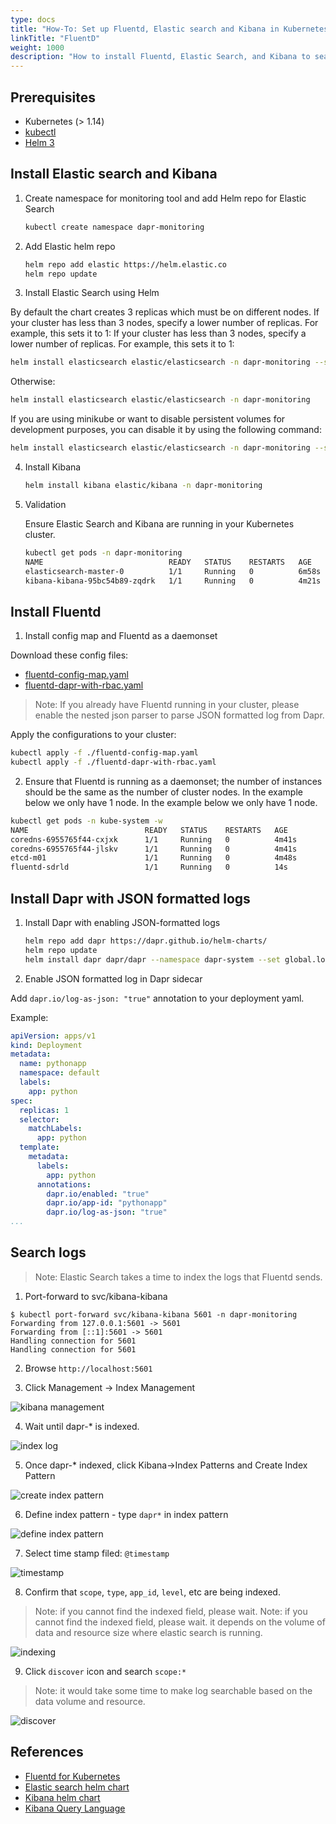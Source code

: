```yaml
---
type: docs
title: "How-To: Set up Fluentd, Elastic search and Kibana in Kubernetes"
linkTitle: "FluentD"
weight: 1000
description: "How to install Fluentd, Elastic Search, and Kibana to search logs in Kubernetes"
---
```


## Prerequisites

- Kubernetes (> 1.14)
- [kubectl](https://kubernetes.io/docs/tasks/tools/install-kubectl/)
- [Helm 3](https://helm.sh/)


## Install Elastic search and Kibana

1.  Create namespace for monitoring tool and add Helm repo for Elastic Search

    ```bash
    kubectl create namespace dapr-monitoring
    ```

2. Add Elastic helm repo

    ```bash
    helm repo add elastic https://helm.elastic.co
    helm repo update
    ```

3. Install Elastic Search using Helm

By default the chart creates 3 replicas which must be on different nodes.  If your cluster has less than 3 nodes, specify a lower number of replicas.  For example, this sets it to 1:  If your cluster has less than 3 nodes, specify a lower number of replicas.  For example, this sets it to 1:

```bash
helm install elasticsearch elastic/elasticsearch -n dapr-monitoring --set replicas=1
```

Otherwise:

```bash
helm install elasticsearch elastic/elasticsearch -n dapr-monitoring
```

If you are using minikube or want to disable persistent volumes for development purposes, you can disable it by using the following command:

```bash
helm install elasticsearch elastic/elasticsearch -n dapr-monitoring --set persistence.enabled=false --replicas=1
```

4. Install Kibana

    ```bash
    helm install kibana elastic/kibana -n dapr-monitoring
    ```

5. Validation

    Ensure Elastic Search and Kibana are running in your Kubernetes cluster.

    ```bash
    kubectl get pods -n dapr-monitoring
    NAME                            READY   STATUS    RESTARTS   AGE
    elasticsearch-master-0          1/1     Running   0          6m58s
    kibana-kibana-95bc54b89-zqdrk   1/1     Running   0          4m21s
    ```

## Install Fluentd

1. Install config map and Fluentd as a daemonset

Download these config files:
- [fluentd-config-map.yaml](/docs/fluentd-config-map.yaml)
- [fluentd-dapr-with-rbac.yaml](/docs/fluentd-dapr-with-rbac.yaml)

> Note: If you already have Fluentd running in your cluster, please enable the nested json parser to parse JSON formatted log from Dapr.

Apply the configurations to your cluster:

```bash
kubectl apply -f ./fluentd-config-map.yaml
kubectl apply -f ./fluentd-dapr-with-rbac.yaml
```

2. Ensure that Fluentd is running as a daemonset; the number of instances should be the same as the number of cluster nodes.  In the example below we only have 1 node.  In the example below we only have 1 node.

```bash
kubectl get pods -n kube-system -w
NAME                          READY   STATUS    RESTARTS   AGE
coredns-6955765f44-cxjxk      1/1     Running   0          4m41s
coredns-6955765f44-jlskv      1/1     Running   0          4m41s
etcd-m01                      1/1     Running   0          4m48s
fluentd-sdrld                 1/1     Running   0          14s
```


## Install Dapr with JSON formatted logs

1. Install Dapr with enabling JSON-formatted logs

    ```bash
    helm repo add dapr https://dapr.github.io/helm-charts/
    helm repo update
    helm install dapr dapr/dapr --namespace dapr-system --set global.logAsJson=true
    ```

2. Enable JSON formatted log in Dapr sidecar

Add `dapr.io/log-as-json: "true"` annotation to your deployment yaml.

Example:
```yaml
apiVersion: apps/v1
kind: Deployment
metadata:
  name: pythonapp
  namespace: default
  labels:
    app: python
spec:
  replicas: 1
  selector:
    matchLabels:
      app: python
  template:
    metadata:
      labels:
        app: python
      annotations:
        dapr.io/enabled: "true"
        dapr.io/app-id: "pythonapp"
        dapr.io/log-as-json: "true"
...
```

## Search logs

> Note: Elastic Search takes a time to index the logs that Fluentd sends.

1. Port-forward to svc/kibana-kibana

```
$ kubectl port-forward svc/kibana-kibana 5601 -n dapr-monitoring
Forwarding from 127.0.0.1:5601 -> 5601
Forwarding from [::1]:5601 -> 5601
Handling connection for 5601
Handling connection for 5601
```

2. Browse `http://localhost:5601`

3. Click Management -> Index Management

![kibana management](/images/kibana-1.png)

4. Wait until dapr-* is indexed.

![index log](/images/kibana-2.png)

5. Once dapr-* indexed, click Kibana->Index Patterns and Create Index Pattern

![create index pattern](/images/kibana-3.png)

6. Define index pattern - type `dapr*` in index pattern

![define index pattern](/images/kibana-4.png)

7. Select time stamp filed: `@timestamp`

![timestamp](/images/kibana-5.png)

8. Confirm that `scope`, `type`, `app_id`, `level`, etc are being indexed.

> Note: if you cannot find the indexed field, please wait. Note: if you cannot find the indexed field, please wait. it depends on the volume of data and resource size where elastic search is running.

![indexing](/images/kibana-6.png)

9. Click `discover` icon and search `scope:*`

> Note: it would take some time to make log searchable based on the data volume and resource.

![discover](/images/kibana-7.png)

## References

* [Fluentd for Kubernetes](https://docs.fluentd.org/v/0.12/articles/kubernetes-fluentd)
* [Elastic search helm chart](https://github.com/elastic/helm-charts/tree/master/elasticsearch)
* [Kibana helm chart](https://github.com/elastic/helm-charts/tree/master/kibana)
* [Kibana Query Language](https://www.elastic.co/guide/en/kibana/current/kuery-query.html)

